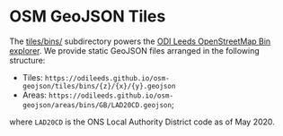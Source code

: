 # OSM GeoJSON Tiles

The [tiles/bins/](tiles/bins/) subdirectory powers the [ODI Leeds OpenStreetMap Bin explorer](https://odileeds.github.io/osmedit/bins/). We provide static GeoJSON files arranged in the following structure:

  * Tiles: `https://odileeds.github.io/osm-geojson/tiles/bins/{z}/{x}/{y}.geojson`
  * Areas: `https://odileeds.github.io/osm-geojson/areas/bins/GB/LAD20CD.geojson`;

where `LAD20CD` is the ONS Local Authority District code as of May 2020.
